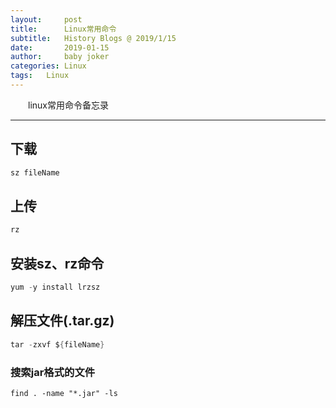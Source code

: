 ```yaml
---
layout:     post
title:      Linux常用命令
subtitle:   History Blogs @ 2019/1/15
date:       2019-01-15
author:     baby joker
categories:	Linux
tags:	Linux
---
```

　　linux常用命令备忘录



---
## 下载 ##
``` java
sz fileName
```
## 上传
``` java
rz
```
## 安装sz、rz命令
``` java
yum -y install lrzsz
```
## 解压文件(.tar.gz)
``` java
tar -zxvf ${fileName}
```

### 搜索jar格式的文件

```
find . -name "*.jar" -ls
```



